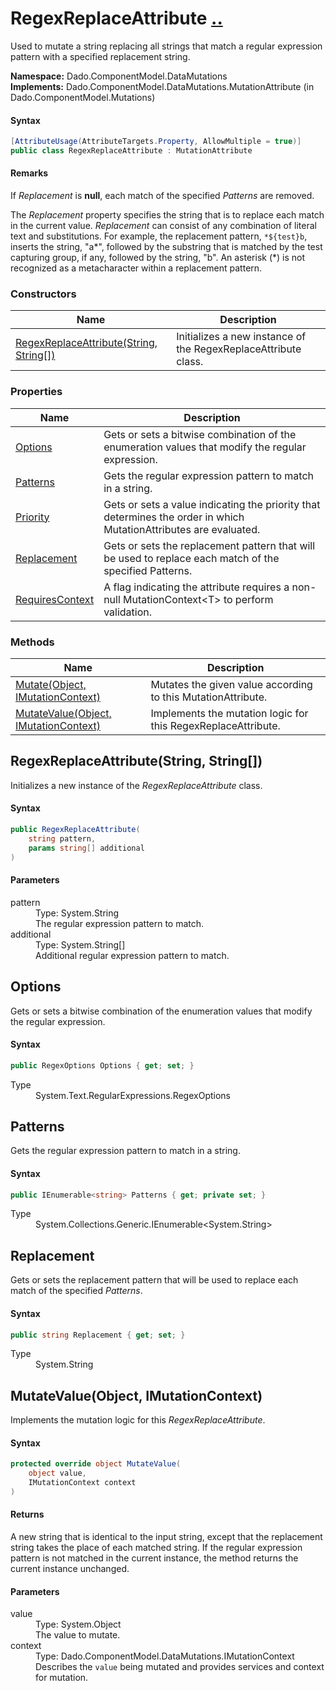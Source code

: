 # RegexReplaceAttribute [..](../README.md#documentation-index 'Documentation Index')

Used to mutate a string replacing all strings that match a regular expression pattern with a specified replacement string.

**Namespace:** Dado.ComponentModel.DataMutations<br />
**Implements:** Dado.ComponentModel.DataMutations.MutationAttribute (in Dado.ComponentModel.Mutations)

#### Syntax

```csharp
[AttributeUsage(AttributeTargets.Property, AllowMultiple = true)]
public class RegexReplaceAttribute : MutationAttribute
```

#### Remarks

If *Replacement* is **null**, each match of the specified *Patterns* are removed.

The *Replacement* property specifies the string that is to replace each match in the current value. *Replacement* can consist of any combination of literal text and substitutions. For example, the replacement pattern, `*${test}b`, inserts the string, "a\*", followed by the substring that is matched by the test capturing group, if any, followed by the string, "b". An asterisk (\*) is not recognized as a metacharacter within a replacement pattern.


### Constructors

| Name | Description |
| ---- | ----------- |
| [RegexReplaceAttribute(String, String[])](#RegexReplaceAttributeStringStringArray) | Initializes a new instance of the RegexReplaceAttribute class. |


### Properties

| Name | Description |
| ---- | ----------- |
| [Options](#Options) | Gets or sets a bitwise combination of the enumeration values that modify the regular expression. |
| [Patterns](#Patterns) | Gets the regular expression pattern to match in a string. |
| [Priority](MutationAttribute.md#Priority) | Gets or sets a value indicating the priority that determines the order in which MutationAttributes are evaluated. |
| [Replacement](#Replacement) | Gets or sets the replacement pattern that will be used to replace each match of the specified Patterns. |
| [RequiresContext](MutationAttribute.md#RequiresContext) | A flag indicating the attribute requires a non-null MutationContext&lt;T&gt; to perform validation. |


### Methods

| Name | Description |
| ---- | ----------- |
| [Mutate(Object, IMutationContext)](MutationAttribute.md#MutateObjectIMutationContext) | Mutates the given value according to this MutationAttribute. |
| [MutateValue(Object, IMutationContext)](#MutateValueObjectIMutationContext) | Implements the mutation logic for this RegexReplaceAttribute. |


<a name='RegexReplaceAttributeStringStringArray'></a>
## RegexReplaceAttribute(String, String[])

Initializes a new instance of the *RegexReplaceAttribute* class.

#### Syntax

```csharp
public RegexReplaceAttribute(
	string pattern,
	params string[] additional
)
```

#### Parameters

<dl>
	<dt>pattern</dt>
	<dd>Type: System.String<br />The regular expression pattern to match.</dd>
	<dt>additional</dt>
	<dd>Type: System.String[]<br />Additional regular expression pattern to match.</dd>
</dl>


<a name='Options'></a>
## Options

Gets or sets a bitwise combination of the enumeration values that modify the regular expression.

#### Syntax

```csharp
public RegexOptions Options { get; set; }
```

<dl>
	<dt>Type</dt>
	<dd>System.Text.RegularExpressions.RegexOptions</dd>
</dl>


<a name='Patterns'></a>
## Patterns

Gets the regular expression pattern to match in a string.

#### Syntax

```csharp
public IEnumerable<string> Patterns { get; private set; }
```

<dl>
	<dt>Type</dt>
	<dd>System.Collections.Generic.IEnumerable&lt;System.String&gt;</dd>
</dl>


<a name='Replacement'></a>
## Replacement

Gets or sets the replacement pattern that will be used to replace each match of the specified *Patterns*.

#### Syntax

```csharp
public string Replacement { get; set; }
```

<dl>
	<dt>Type</dt>
	<dd>System.String</dd>
</dl>


<a name='MutateValueObjectIMutationContext'></a>
## MutateValue(Object, IMutationContext)

Implements the mutation logic for this *RegexReplaceAttribute*.

#### Syntax

```csharp
protected override object MutateValue(
	object value,
	IMutationContext context
)
```

#### Returns

A new string that is identical to the input string, except that the replacement string takes the place of each matched string. If the regular expression pattern is not matched in the current instance, the method returns the current instance unchanged.

#### Parameters

<dl>
	<dt>value</dt>
	<dd>Type: System.Object<br />The value to mutate.</dd>
	<dt>context</dt>
	<dd>Type: Dado.ComponentModel.DataMutations.IMutationContext<br />Describes the <code>value</code> being mutated and provides services and context for mutation.</dd>
</dl>
